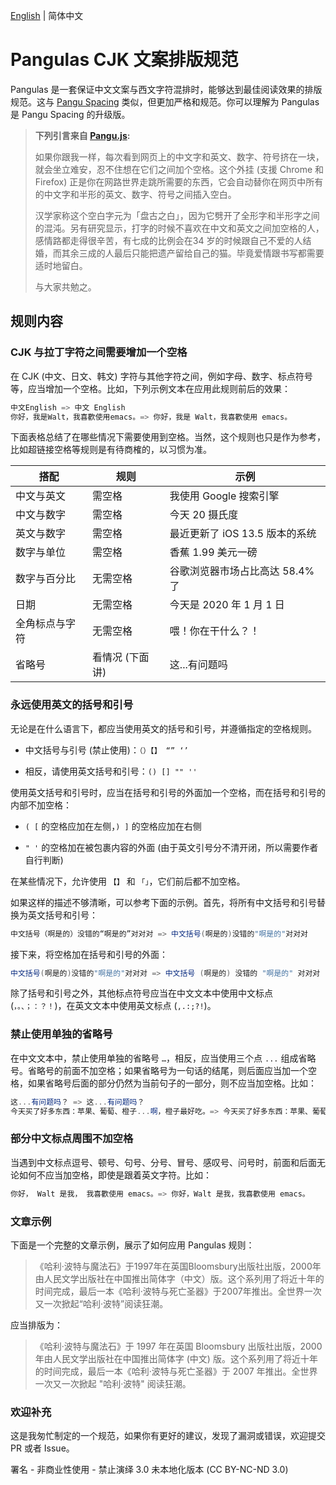[English](https://github.com/NotYoojun/Pangulas/blob/main/README.md) | 简体中文

# Pangulas CJK 文案排版规范

Pangulas 是一套保证中文文案与西文字符混排时，能够达到最佳阅读效果的排版规范。这与 [Pangu Spacing](https://github.com/vinta/pangu.js) 类似，但更加严格和规范。你可以理解为 Pangulas 是 Pangu Spacing 的升级版。

> **下列引言来自 [Pangu.js](https://github.com/vinta/pangu.js?tab=readme-ov-file#%E7%82%BA%E4%BB%80%E9%BA%BC%E4%BD%A0%E5%80%91%E5%B0%B1%E6%98%AF%E4%B8%8D%E8%83%BD%E5%8A%A0%E5%80%8B%E7%A9%BA%E6%A0%BC%E5%91%A2):**
>
> 如果你跟我一样，每次看到网页上的中文字和英文、数字、符号挤在一块，就会坐立难安，忍不住想在它们之间加个空格。这个外挂 (支援 Chrome 和 Firefox) 正是你在网路世界走跳所需要的东西，它会自动替你在网页中所有的中文字和半形的英文、数字、符号之间插入空白。
>
> 汉学家称这个空白字元为「盘古之白」，因为它劈开了全形字和半形字之间的混沌。另有研究显示，打字的时候不喜欢在中文和英文之间加空格的人，感情路都走得很辛苦，有七成的比例会在34 岁的时候跟自己不爱的人结婚，而其余三成的人最后只能把遗产留给自己的猫。毕竟爱情跟书写都需要适时地留白。
>
> 与大家共勉之。

## 规则内容

### CJK 与拉丁字符之间需要增加一个空格

在 CJK (中文、日文、韩文) 字符与其他字符之间，例如字母、数字、标点符号等，应当增加一个空格。比如，下列示例文本在应用此规则前后的效果：

```csharp
中文English => 中文 English
你好，我是Walt，我喜歡使用emacs。=> 你好，我是 Walt，我喜歡使用 emacs。
```

下面表格总结了在哪些情况下需要使用到空格。当然，这个规则也只是作为参考，比如超链接空格等规则是有待商榷的，以习惯为准。

| 搭配           | 规则    | 示例
| -------------- | ------- | ----
| 中文与英文     | 需空格   | 我使用 Google 搜索引擎
| 中文与数字     | 需空格   | 今天 20 摄氏度
| 英文与数字     | 需空格   | 最近更新了 iOS 13.5 版本的系统
| 数字与单位     | 需空格   | 香蕉 1.99 美元一磅
| 数字与百分比   | 无需空格 | 谷歌浏览器市场占比高达 58.4% 了
| 日期          | 无需空格  | 今天是 2020 年 1 月 1 日
| 全角标点与字符 | 无需空格  | 喂！你在干什么？！
| 省略号        | 看情况 (下面讲)  | 这...有问题吗

### 永远使用英文的括号和引号

无论是在什么语言下，都应当使用英文的括号和引号，并遵循指定的空格规则。

- 中文括号与引号 (禁止使用)：`（）【】 “” ‘’ `

- 相反，请使用英文括号和引号：` () [] "" '' `

使用英文括号和引号时，应当在括号和引号的外面加一个空格，而在括号和引号的内部不加空格：

- ` ( [ ` 的空格应加在左侧，` ) ] ` 的空格应加在右侧

- ` " ' ` 的空格加在被包裹内容的外面 (由于英文引号分不清开闭，所以需要作者自行判断)

在某些情况下，允许使用 `【】` 和 `「」`，它们前后都不加空格。

如果这样的描述不够清晰，可以参考下面的示例。首先，将所有中文括号和引号替换为英文括号和引号：

```csharp
中文括号（啊是的）没错的“啊是的”对对对 => 中文括号(啊是的)没错的"啊是的"对对对
```

接下来，将空格加在括号和引号的外面：

```csharp
中文括号(啊是的)没错的"啊是的"对对对 => 中文括号 (啊是的) 没错的 "啊是的" 对对对
```

除了括号和引号之外，其他标点符号应当在中文文本中使用中文标点 (`，。、；：？！`)，在英文文本中使用英文标点 (`,.:;?!`)。

### 禁止使用单独的省略号

在中文文本中，禁止使用单独的省略号 `…`，相反，应当使用三个点 `...` 组成省略号。省略号的前面不加空格；如果省略号为一句话的结尾，则后面应当加一个空格，如果省略号后面的部分仍然为当前句子的一部分，则不应当加空格。比如：

```csharp
这...有问题吗？ => 这...有问题吗？
今天买了好多东西：苹果、葡萄、橙子...啊，橙子最好吃。=> 今天买了好多东西：苹果、葡萄、橙子... 啊，橙子最好吃。
```

### 部分中文标点周围不加空格

当遇到中文标点逗号、顿号、句号、分号、冒号、感叹号、问号时，前面和后面无论如何不应当加空格，即使是跟着英文字符。比如：

```csharp
你好， Walt 是我， 我喜歡使用 emacs。=> 你好，Walt 是我，我喜歡使用 emacs。
```

### 文章示例

下面是一个完整的文章示例，展示了如何应用 Pangulas 规则：

> 《哈利·波特与魔法石》于1997年在英国Bloomsbury出版社出版，2000年由人民文学出版社在中国推出简体字（中文）版。这个系列用了将近十年的时间完成，最后一本《哈利·波特与死亡圣器》于2007年推出。全世界一次又一次掀起“哈利·波特”阅读狂潮。

应当排版为：

> 《哈利·波特与魔法石》于 1997 年在英国 Bloomsbury 出版社出版，2000 年由人民文学出版社在中国推出简体字 (中文) 版。这个系列用了将近十年的时间完成，最后一本《哈利·波特与死亡圣器》于 2007 年推出。全世界一次又一次掀起 "哈利·波特" 阅读狂潮。


### 欢迎补充

这是我匆忙制定的一个规范，如果你有更好的建议，发现了漏洞或错误，欢迎提交 PR 或者 Issue。

署名 - 非商业性使用 - 禁止演绎 3.0 未本地化版本 (CC BY-NC-ND 3.0)